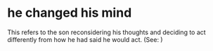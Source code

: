 
# he changed his mind
This refers to the son reconsidering his thoughts and deciding to act differently from how he had said he would act. (See: )